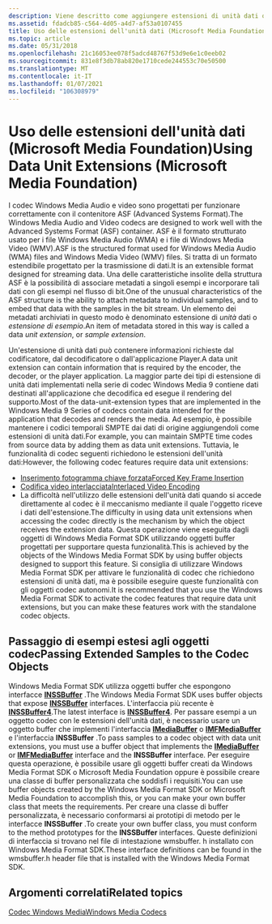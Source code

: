 ```yaml
---
description: Viene descritto come aggiungere estensioni di unità dati quando si utilizzano codificatori Windows Media.
ms.assetid: fdadcb85-c564-4d05-a4d7-af53a0107455
title: Uso delle estensioni dell'unità dati (Microsoft Media Foundation)
ms.topic: article
ms.date: 05/31/2018
ms.openlocfilehash: 21c16053ee078f5adcd48767f53d9e6e1c0eeb02
ms.sourcegitcommit: 831e8f3db78ab820e1710cede244553c70e50500
ms.translationtype: MT
ms.contentlocale: it-IT
ms.lasthandoff: 01/07/2021
ms.locfileid: "106308979"
---
```

# <a name="using-data-unit-extensions-microsoft-media-foundation"></a><span data-ttu-id="88a1d-103">Uso delle estensioni dell'unità dati (Microsoft Media Foundation)</span><span class="sxs-lookup"><span data-stu-id="88a1d-103">Using Data Unit Extensions (Microsoft Media Foundation)</span></span>

<span data-ttu-id="88a1d-104">I codec Windows Media Audio e video sono progettati per funzionare correttamente con il contenitore ASF (Advanced Systems Format).</span><span class="sxs-lookup"><span data-stu-id="88a1d-104">The Windows Media Audio and Video codecs are designed to work well with the Advanced Systems Format (ASF) container.</span></span> <span data-ttu-id="88a1d-105">ASF è il formato strutturato usato per i file Windows Media Audio (WMA) e i file di Windows Media Video (WMV).</span><span class="sxs-lookup"><span data-stu-id="88a1d-105">ASF is the structured format used for Windows Media Audio (WMA) files and Windows Media Video (WMV) files.</span></span> <span data-ttu-id="88a1d-106">Si tratta di un formato estendibile progettato per la trasmissione di dati.</span><span class="sxs-lookup"><span data-stu-id="88a1d-106">It is an extensible format designed for streaming data.</span></span> <span data-ttu-id="88a1d-107">Una delle caratteristiche insolite della struttura ASF è la possibilità di associare metadati a singoli esempi e incorporare tali dati con gli esempi nel flusso di bit.</span><span class="sxs-lookup"><span data-stu-id="88a1d-107">One of the unusual characteristics of the ASF structure is the ability to attach metadata to individual samples, and to embed that data with the samples in the bit stream.</span></span> <span data-ttu-id="88a1d-108">Un elemento dei metadati archiviati in questo modo è denominato estensione di *unità* dati o *estensione di esempio*.</span><span class="sxs-lookup"><span data-stu-id="88a1d-108">An item of metadata stored in this way is called a data *unit extension*, or *sample extension*.</span></span>

<span data-ttu-id="88a1d-109">Un'estensione di unità dati può contenere informazioni richieste dal codificatore, dal decodificatore o dall'applicazione Player.</span><span class="sxs-lookup"><span data-stu-id="88a1d-109">A data unit extension can contain information that is required by the encoder, the decoder, or the player application.</span></span> <span data-ttu-id="88a1d-110">La maggior parte dei tipi di estensione di unità dati implementati nella serie di codec Windows Media 9 contiene dati destinati all'applicazione che decodifica ed esegue il rendering del supporto.</span><span class="sxs-lookup"><span data-stu-id="88a1d-110">Most of the data-unit-extension types that are implemented in the Windows Media 9 Series of codecs contain data intended for the application that decodes and renders the media.</span></span> <span data-ttu-id="88a1d-111">Ad esempio, è possibile mantenere i codici temporali SMPTE dai dati di origine aggiungendoli come estensioni di unità dati.</span><span class="sxs-lookup"><span data-stu-id="88a1d-111">For example, you can maintain SMPTE time codes from source data by adding them as data unit extensions.</span></span> <span data-ttu-id="88a1d-112">Tuttavia, le funzionalità di codec seguenti richiedono le estensioni dell'unità dati:</span><span class="sxs-lookup"><span data-stu-id="88a1d-112">However, the following codec features require data unit extensions:</span></span>

-   [<span data-ttu-id="88a1d-113">Inserimento fotogramma chiave forzata</span><span class="sxs-lookup"><span data-stu-id="88a1d-113">Forced Key Frame Insertion</span></span>](forcedkeyframeinsertion.md)
-   [<span data-ttu-id="88a1d-114">Codifica video interlacciata</span><span class="sxs-lookup"><span data-stu-id="88a1d-114">Interlaced Video Encoding</span></span>](interlacedvideoencoding.md)
-   <span data-ttu-id="88a1d-115">La difficoltà nell'utilizzo delle estensioni dell'unità dati quando si accede direttamente al codec è il meccanismo mediante il quale l'oggetto riceve i dati dell'estensione.</span><span class="sxs-lookup"><span data-stu-id="88a1d-115">The difficulty in using data unit extensions when accessing the codec directly is the mechanism by which the object receives the extension data.</span></span> <span data-ttu-id="88a1d-116">Questa operazione viene eseguita dagli oggetti di Windows Media Format SDK utilizzando oggetti buffer progettati per supportare questa funzionalità.</span><span class="sxs-lookup"><span data-stu-id="88a1d-116">This is achieved by the objects of the Windows Media Format SDK by using buffer objects designed to support this feature.</span></span> <span data-ttu-id="88a1d-117">Si consiglia di utilizzare Windows Media Format SDK per attivare le funzionalità di codec che richiedono estensioni di unità dati, ma è possibile eseguire queste funzionalità con gli oggetti codec autonomi.</span><span class="sxs-lookup"><span data-stu-id="88a1d-117">It is recommended that you use the Windows Media Format SDK to activate the codec features that require data unit extensions, but you can make these features work with the standalone codec objects.</span></span>

## <a name="passing-extended-samples-to-the-codec-objects"></a><span data-ttu-id="88a1d-118">Passaggio di esempi estesi agli oggetti codec</span><span class="sxs-lookup"><span data-stu-id="88a1d-118">Passing Extended Samples to the Codec Objects</span></span>

<span data-ttu-id="88a1d-119">Windows Media Format SDK utilizza oggetti buffer che espongono interfacce [**INSSBuffer**](/previous-versions/windows/desktop/api/wmsbuffer/nn-wmsbuffer-inssbuffer) .</span><span class="sxs-lookup"><span data-stu-id="88a1d-119">The Windows Media Format SDK uses buffer objects that expose [**INSSBuffer**](/previous-versions/windows/desktop/api/wmsbuffer/nn-wmsbuffer-inssbuffer) interfaces.</span></span> <span data-ttu-id="88a1d-120">L'interfaccia più recente è [**INSSBuffer4**](/previous-versions/windows/desktop/api/wmsbuffer/nn-wmsbuffer-inssbuffer4).</span><span class="sxs-lookup"><span data-stu-id="88a1d-120">The latest interface is [**INSSBuffer4**](/previous-versions/windows/desktop/api/wmsbuffer/nn-wmsbuffer-inssbuffer4).</span></span> <span data-ttu-id="88a1d-121">Per passare esempi a un oggetto codec con le estensioni dell'unità dati, è necessario usare un oggetto buffer che implementi l'interfaccia [**IMediaBuffer**](/previous-versions/windows/desktop/api/mediaobj/nn-mediaobj-imediabuffer) o [**IMFMediaBuffer**](/windows/desktop/api/mfobjects/nn-mfobjects-imfmediabuffer) e l'interfaccia **INSSBuffer** .</span><span class="sxs-lookup"><span data-stu-id="88a1d-121">To pass samples to a codec object with data unit extensions, you must use a buffer object that implements the [**IMediaBuffer**](/previous-versions/windows/desktop/api/mediaobj/nn-mediaobj-imediabuffer) or [**IMFMediaBuffer**](/windows/desktop/api/mfobjects/nn-mfobjects-imfmediabuffer) interface and the **INSSBuffer** interface.</span></span> <span data-ttu-id="88a1d-122">Per eseguire questa operazione, è possibile usare gli oggetti buffer creati da Windows Media Format SDK o Microsoft Media Foundation oppure è possibile creare una classe di buffer personalizzata che soddisfi i requisiti.</span><span class="sxs-lookup"><span data-stu-id="88a1d-122">You can use buffer objects created by the Windows Media Format SDK or Microsoft Media Foundation to accomplish this, or you can make your own buffer class that meets the requirements.</span></span> <span data-ttu-id="88a1d-123">Per creare una classe di buffer personalizzata, è necessario conformarsi ai prototipi di metodo per le interfacce **INSSBuffer** .</span><span class="sxs-lookup"><span data-stu-id="88a1d-123">To create your own buffer class, you must conform to the method prototypes for the **INSSBuffer** interfaces.</span></span> <span data-ttu-id="88a1d-124">Queste definizioni di interfaccia si trovano nel file di intestazione wmsbuffer. h installato con Windows Media Format SDK.</span><span class="sxs-lookup"><span data-stu-id="88a1d-124">These interface definitions can be found in the wmsbuffer.h header file that is installed with the Windows Media Format SDK.</span></span>

## <a name="related-topics"></a><span data-ttu-id="88a1d-125">Argomenti correlati</span><span class="sxs-lookup"><span data-stu-id="88a1d-125">Related topics</span></span>

<dl> <dt>

[<span data-ttu-id="88a1d-126">Codec Windows Media</span><span class="sxs-lookup"><span data-stu-id="88a1d-126">Windows Media Codecs</span></span>](windows-media-codecs.md)
</dt> </dl>

 

 
